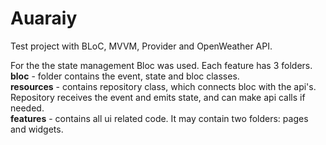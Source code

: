 # Auaraiy

Test project with BLoC, MVVM, Provider and OpenWeather API.

For the the state management Bloc was used. Each feature has 3 folders.<br />
**bloc** - folder contains the event, state and bloc classes.<br />
**resources** - contains repository class, which connects bloc with the api's. Repository receives the event and emits state, and can make api calls if needed.<br />
**features** - contains all ui related code. It may contain two folders: pages and widgets.<br />
